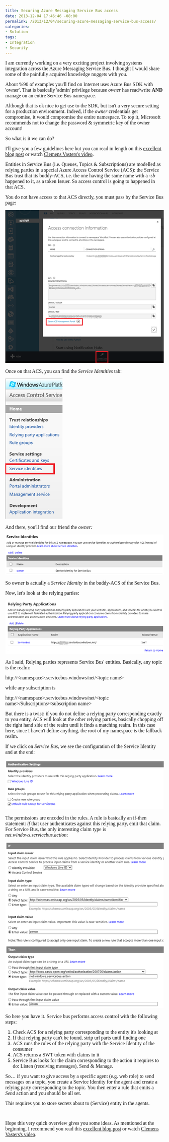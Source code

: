 ```yaml
---
title: Securing Azure Messaging Service Bus access
date: 2013-12-04 17:46:46 -08:00
permalink: /2013/12/04/securing-azure-messaging-service-bus-access/
categories:
- Solution
tags:
- Integration
- Security
---
```

<p><span style="font-family:Times New Roman;font-size:12pt;">I am currently working on a very exciting project involving systems integration across the Azure Messaging Service Bus. I thought I would share some of the painfully acquired knowledge nuggets with you. 
</span></p><p><span style="font-family:Times New Roman;font-size:12pt;">About %90 of examples you'll find on Internet uses Azure Bus SDK with 'owner'. That is basically 'admin' privilege because <em>owner</em> has read/write <strong>AND</strong> manage on an entire Service Bus namespace. 
</span></p><p><span style="font-family:Times New Roman;font-size:12pt;">Although that is ok nice to get use to the SDK, but isn't a very secure setting for a production environment. Indeed, if the <em>owner</em> credentials get compromise, it would compromise the entire namespace. To top it, Microsoft recommends not to change the password &amp; symmetric key of the owner account! 
</span></p><p><span style="font-family:Times New Roman;font-size:12pt;">So what is it we can do? 
</span></p><p><span style="font-family:Times New Roman;font-size:12pt;">I'll give you a few guidelines here but you can read in length on this <a href="http://convective.wordpress.com/2011/10/13/on-not-using-owner-with-the-azure-appfabric-service-bus/">excellent blog post</a> or watch <a href="http://channel9.msdn.com/posts/Securing-Service-Bus-with-ACS">Clemens Vasters's video</a>. 
</span></p><p><span style="font-family:Times New Roman;font-size:12pt;">Entities in Service Bus (i.e. Queues, Topics &amp; Subscriptions) are modelled as relying parties in a special Azure Access Control Service (ACS): the Service Bus trust that its buddy-ACS, i.e. the one having the same name with a <em>-sb</em> happened to it, as a token Issuer. So access control is going to happened in that ACS. 
</span></p><p><span style="font-family:Times New Roman;font-size:12pt;">You do not have access to that ACS directly, you must pass by the Service Bus page: 
</span></p><p><img src="/assets/posts/2013/4/securing-azure-messaging-service-bus-access/120513_0214_securingazu1.png" alt="" /><span style="font-family:Times New Roman;font-size:12pt;">
		</span></p><p><span style="font-family:Times New Roman;font-size:12pt;">Once on that ACS, you can find the <em>Service Identities</em> tab: 
</span></p><p><img src="/assets/posts/2013/4/securing-azure-messaging-service-bus-access/120513_0214_securingazu2.png" alt="" /><span style="font-family:Times New Roman;font-size:12pt;">
		</span></p><p><span style="font-family:Times New Roman;font-size:12pt;">And there, you'll find our friend the <em>owner: </em>
		</span></p><p><img src="/assets/posts/2013/4/securing-azure-messaging-service-bus-access/120513_0214_securingazu3.png" alt="" /><span style="font-family:Times New Roman;font-size:12pt;">
		</span></p><p><span style="font-family:Times New Roman;font-size:12pt;">So owner is actually a <em>Service Identity</em> in the buddy-ACS of the Service Bus. 
</span></p><p><span style="font-family:Times New Roman;font-size:12pt;">Now, let's look at the relying parties: 
</span></p><p><img src="/assets/posts/2013/4/securing-azure-messaging-service-bus-access/120513_0214_securingazu4.png" alt="" /><span style="font-family:Times New Roman;font-size:12pt;">
		</span></p><p><span style="font-family:Times New Roman;font-size:12pt;">As I said, Relying parties represents Service Bus' entities. Basically, any topic is the realm: 
</span></p><p><span style="font-family:Times New Roman;font-size:12pt;">http://&lt;namespace&gt;.servicebus.windows/net/&lt;topic name&gt; 
</span></p><p><span style="font-family:Times New Roman;font-size:12pt;">while any subscription is 
</span></p><p><span style="font-family:Times New Roman;font-size:12pt;">http://&lt;namespace&gt;.servicebus.windows/net/&lt;topic name&gt;/Subscriptions/&lt;subscription name&gt; 
</span></p><p><span style="font-family:Times New Roman;font-size:12pt;">But there is a twist: if you do not define a relying party corresponding exactly to you entity, ACS will look at the other relying parties, basically chopping off the right hand side of the realm until it finds a matching realm. In this case here, since I haven't define anything, the root of my namespace is the fallback realm.
</span></p><p><span style="font-family:Times New Roman;font-size:12pt;">If we click on <em>Service Bus</em>, we see the configuration of the Service Identity and at the end:
</span></p><p><img src="/assets/posts/2013/4/securing-azure-messaging-service-bus-access/120513_0227_securingazu1.png" alt="" /><span style="font-family:Times New Roman;font-size:12pt;">
		</span></p><p><span style="font-family:Times New Roman;font-size:12pt;">The permissions are encoded in the rules.  A rule is basically an if-then statement:  <em>if</em> that user authenticates against this relying party, emit that claim.  For Service Bus, the only interesting claim type is <em>net.windows.servicebus.action</em>:
</span></p><p><img src="/assets/posts/2013/4/securing-azure-messaging-service-bus-access/120513_0227_securingazu2.png" alt="" /><span style="font-family:Times New Roman;font-size:12pt;"><em>
			</em></span></p><p><span style="font-family:Times New Roman;font-size:12pt;">So here you have it.  Service bus performs access control with the following steps:
</span></p><ol><li><span style="font-family:Times New Roman;font-size:12pt;">Check ACS for a relying party corresponding to the entity it's looking at
</span></li><li><span style="font-family:Times New Roman;font-size:12pt;">If that relying party can't be found, strip url parts until finding one
</span></li><li><span style="font-family:Times New Roman;font-size:12pt;">ACS runs the rules of the relying party with the Service Identity of the consumer
</span></li><li><span style="font-family:Times New Roman;font-size:12pt;">ACS returns a SWT token with claims in it
</span></li><li><span style="font-family:Times New Roman;font-size:12pt;">Service Bus looks for the claim corresponding to the action it requires to do:  Listen (receiving messages), Send &amp; Manage.
</span></li></ol><p><span style="font-family:Times New Roman;font-size:12pt;">So…  if you want to give access by a specific agent (e.g. web role) to send messages on a topic, you create a Service Identity for the agent and create a relying party corresponding to the topic.  You then enter a rule that emits a <em>Send</em> action and you should be all set.
</span></p><p><span style="font-family:Times New Roman;font-size:12pt;">This requires you to store secrets about to (Service) entity in the agents.
</span></p><p>
 </p><p><span style="font-family:Times New Roman;font-size:12pt;">Hope this very quick overview gives you some ideas.  As mentioned at the beginning, I recommend you read this <a href="http://convective.wordpress.com/2011/10/13/on-not-using-owner-with-the-azure-appfabric-service-bus/">excellent blog post</a> or watch <a href="http://channel9.msdn.com/posts/Securing-Service-Bus-with-ACS">Clemens Vasters's video</a>. 
</span></p>